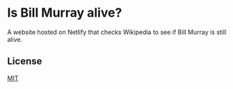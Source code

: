 # Is Bill Murray alive?

A website hosted on Netlify that checks Wikipedia to see if Bill Murray is still alive.

## License
[MIT](http://opensource.org/licenses/mit-license.php)